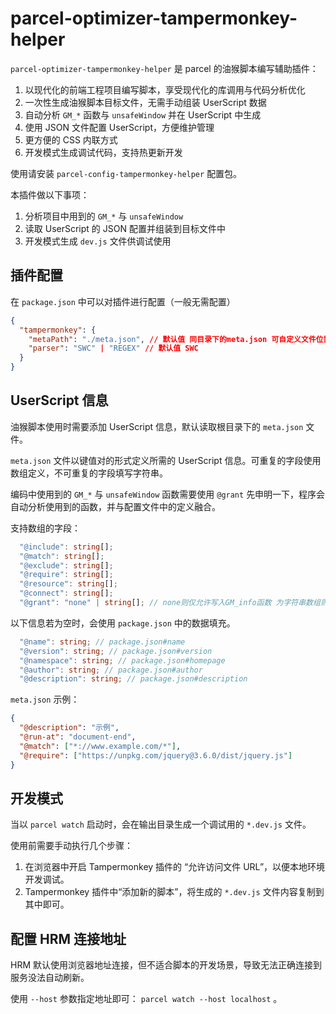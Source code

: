 # parcel-optimizer-tampermonkey-helper

`parcel-optimizer-tampermonkey-helper` 是 parcel 的油猴脚本编写辅助插件：

1. 以现代化的前端工程项目编写脚本，享受现代化的库调用与代码分析优化
2. 一次性生成油猴脚本目标文件，无需手动组装 UserScript 数据
3. 自动分析 `GM_*` 函数与 `unsafeWindow` 并在 UserScript 中生成
4. 使用 JSON 文件配置 UserScript，方便维护管理
5. 更方便的 CSS 内联方式
6. 开发模式生成调试代码，支持热更新开发

使用请安装 `parcel-config-tampermonkey-helper` 配置包。

本插件做以下事项：

1. 分析项目中用到的 `GM_*` 与 `unsafeWindow`
2. 读取 UserScript 的 JSON 配置并组装到目标文件中
3. 开发模式生成 `dev.js` 文件供调试使用

## 插件配置

在 `package.json` 中可以对插件进行配置（一般无需配置）

```json
{
  "tampermonkey": {
    "metaPath": "./meta.json", // 默认值 同目录下的meta.json 可自定义文件位置
    "parser": "SWC" | "REGEX" // 默认值 SWC
  }
}
```

## UserScript 信息

油猴脚本使用时需要添加 UserScript 信息，默认读取根目录下的 `meta.json` 文件。

`meta.json` 文件以键值对的形式定义所需的 UserScript 信息。可重复的字段使用数组定义，不可重复的字段填写字符串。

编码中使用到的 `GM_*` 与 `unsafeWindow` 函数需要使用 `@grant` 先申明一下，程序会自动分析使用到的函数，并与配置文件中的定义融合。

支持数组的字段：

```typescript
  "@include": string[];
  "@match": string[];
  "@exclude": string[];
  "@require": string[];
  "@resource": string[];
  "@connect": string[];
  "@grant": "none" | string[]; // none则仅允许写入GM_info函数 为字符串数组则与提取函数名合并
```

以下信息若为空时，会使用 `package.json` 中的数据填充。

```typescript
  "@name": string; // package.json#name
  "@version": string; // package.json#version
  "@namespace": string; // package.json#homepage
  "@author": string; // package.json#author
  "@description": string; // package.json#description
```

`meta.json` 示例：

```json
{
  "@description": "示例",
  "@run-at": "document-end",
  "@match": ["*://www.example.com/*"],
  "@require": ["https://unpkg.com/jquery@3.6.0/dist/jquery.js"]
}
```

## 开发模式

当以 `parcel watch` 启动时，会在输出目录生成一个调试用的 `*.dev.js` 文件。

使用前需要手动执行几个步骤：

1. 在浏览器中开启 Tampermonkey 插件的 “允许访问文件 URL”，以便本地环境开发调试。
2. Tampermonkey 插件中“添加新的脚本”，将生成的 `*.dev.js` 文件内容复制到其中即可。

## 配置 HRM 连接地址

HRM 默认使用浏览器地址连接，但不适合脚本的开发场景，导致无法正确连接到服务没法自动刷新。

使用 `--host` 参数指定地址即可： `parcel watch --host localhost` 。
